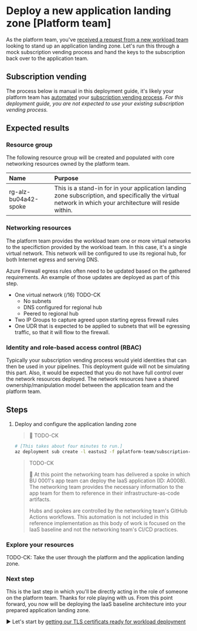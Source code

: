 # Deploy a new application landing zone [Platform team]

As the platform team, you've [received a request from a new workload team](./03-subscription-vending-request.md) looking to stand up an application landing zone. Let's run this through a mock subscription vending process and hand the keys to the subscription back over to the application team.

## Subscription vending

The process below is manual in this deployment guide, it's likely your platform team has [automated](https://learn.microsoft.com/azure/architecture/landing-zones/subscription-vending) your [subscription vending process](https://learn.microsoft.com/azure/cloud-adoption-framework/ready/landing-zone/design-area/subscription-vending). _For this deployment guide, you are not expected to use your existing subscription vending process._

## Expected results

### Resource group

The following resource group will be created and populated with core networking resources owned by the platform team.

| Name                 | Purpose                                   |
| :------------------- | :---------------------------------------- |
| rg-alz-bu04a42-spoke | This is a stand-in for in your application landing zone subscription, and specifically the virtual network in which your architecture will reside within. |

### Networking resources

The platform team provides the workload team one or more virtual networks to the specifiction provided by the workload team. In this case, it's a single virtual network. This network will be configured to use its regional hub, for both Internet egress and serving DNS.

Azure Firewall egress rules often need to be updated based on the gathered requirements. An example of those updates are deployed as part of this step.

- One virtual network (/16)  TODO-CK
  - No subnets
  - DNS configured for regional hub
  - Peered to regional hub
- Two IP Groups to capture agreed upon starting egress firewall rules
- One UDR that is expected to be applied to subnets that will be egressing traffic, so that it will flow to the firewall.

### Identity and role-based access control (RBAC)

Typically your subscription vending process would yield identities that can then be used in your pipelines. This deployment guide will not be simulating this part.  Also, it would be expected that you do not have full control over the network resources deployed. The network resources have a shared ownership/manipulation model between the application team and the platform team.

## Steps

1. Deploy and configure the application landing zone

   > :book: TODO-CK

   ```bash
   # [This takes about four minutes to run.]
   az deployment sub create -l eastus2 -f pplatform-team/subscription-vending/deploy-alz-bu04a42.bicep -p location=eastus2 hubVnetResourceId="${RESOURCEID_VNET_HUB_IAAS_BASELINE}"
   ```

   > TODO-CK
   >
   > :book: At this point the networking team has delivered a spoke in which BU 0001's app team can deploy the IaaS application (ID: A0008). The networking team provides the necessary information to the app team for them to reference in their infrastructure-as-code artifacts.
   >
   > Hubs and spokes are controlled by the networking team's GitHub Actions workflows. This automation is not included in this reference implementation as this body of work is focused on the IaaS baseline and not the networking team's CI/CD practices.

### Explore your resources

TODO-CK: Take the user through the platform and the application landing zone.

### Next step

This is the last step in which you'll be directly acting in the role of someone on the platform team. Thanks for role playing with us. From this point forward, you now will be deploying the IaaS baseline architecture into your prepared application landing zone.

:arrow_forward: Let's start by [getting our TLS certificats ready for workload deployment](./05-ca-certificates.md)
